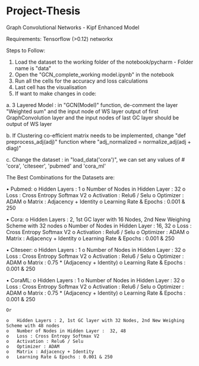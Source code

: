 # Project-Thesis

Graph Convolutional Networks - Kipf Enhanced Model
	
Requirements:
	Tensorflow (>0.12)
	networkx

Steps to Follow:
1. Load the dataset to the working folder of the notebook/pycharm - Folder name is "data"
2. Open the "GCN_complete_working model.ipynb" in the notebook
3. Run all the cells for the accuracy and loss calculations
4. Last cell has the visualisation
5. If want to make changes in code:

a. 3 Layered Model : in "GCN(Model)" function, de-comment the layer "Weighted sum" and the input node of WS layer output of first GraphConvolution layer and the input nodes of last GC layer should be output of WS layer

b. If Clustering co-efficient matrix needs to be implemented, change "def preprocess_adj(adj)" function where "adj_normalized = normalize_adj(adj + diag)"

c. Change the dataset : in "load_data('cora')", we can set any values of   # 'cora', 'citeseer', 'pubmed' and 'cora_ml'

The Best Combinations for the Datasets are:

• Pubmed: 
    o	Hidden Layers : 1
    o	Number of Nodes in Hidden Layer : 32
    o	Loss : Cross Entropy Softmax V2
    o	Activation : Relu6 / Selu
    o	Optimizer : ADAM
    o	Matrix : Adjacency + Identity
    o	Learning Rate & Epochs : 0.001 & 250

•	Cora:
    o	Hidden Layers : 2, 1st GC layer with 16 Nodes, 2nd New Weighing Scheme with 32 nodes
    o	Number of Nodes in Hidden Layer : 16, 32
    o	Loss : Cross Entropy Softmax V2
    o	Activation : Relu6 / Selu
    o	Optimizer : ADAM
    o	Matrix : Adjacency + Identity
    o	Learning Rate & Epochs : 0.001 & 250

•	Citeseer: 
    o	Hidden Layers : 1
    o	Number of Nodes in Hidden Layer : 32
    o	Loss : Cross Entropy Softmax V2
    o	Activation : Relu6 / Selu
    o	Optimizer : ADAM
    o	Matrix : 0.75 * (Adjacency + Identity)
    o	Learning Rate & Epochs : 0.001 & 250
    
•	CoraML:
	o	Hidden Layers : 1
	o	Number of Nodes in Hidden Layer : 32
	o	Loss : Cross Entropy Softmax V2
	o	Activation : Relu6 / Selu
	o	Optimizer : ADAM
	o	Matrix : 0.75 * (Adjacency + Identity)
	o	Learning Rate & Epochs : 0.001 & 250
    
    Or
    
    o	Hidden Layers : 2, 1st GC layer with 32 Nodes, 2nd New Weighing Scheme with 48 nodes
    o	Number of Nodes in Hidden Layer :  32, 48
    o	Loss : Cross Entropy Softmax V2
    o	Activation : Relu6 / Selu
    o	Optimizer : ADAM
    o	Matrix : Adjacency + Identity
    o	Learning Rate & Epochs : 0.001 & 250
